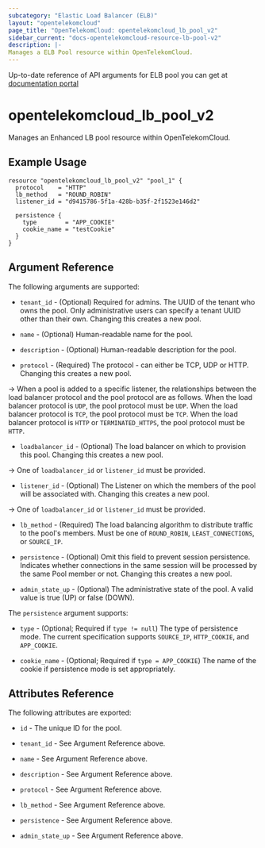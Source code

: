 ```yaml
---
subcategory: "Elastic Load Balancer (ELB)"
layout: "opentelekomcloud"
page_title: "OpenTelekomCloud: opentelekomcloud_lb_pool_v2"
sidebar_current: "docs-opentelekomcloud-resource-lb-pool-v2"
description: |-
Manages a ELB Pool resource within OpenTelekomCloud.
---
```


Up-to-date reference of API arguments for ELB pool you can get at
[documentation portal](https://docs.otc.t-systems.com/elastic-load-balancing/api-ref/apis_v2.0/backend_server_group)

# opentelekomcloud_lb_pool_v2

Manages an Enhanced LB pool resource within OpenTelekomCloud.

## Example Usage

```hcl
resource "opentelekomcloud_lb_pool_v2" "pool_1" {
  protocol    = "HTTP"
  lb_method   = "ROUND_ROBIN"
  listener_id = "d9415786-5f1a-428b-b35f-2f1523e146d2"

  persistence {
    type        = "APP_COOKIE"
    cookie_name = "testCookie"
  }
}
```

## Argument Reference

The following arguments are supported:

* `tenant_id` - (Optional) Required for admins. The UUID of the tenant who owns
  the pool.  Only administrative users can specify a tenant UUID
  other than their own. Changing this creates a new pool.

* `name` - (Optional) Human-readable name for the pool.

* `description` - (Optional) Human-readable description for the pool.

* `protocol` - (Required) The protocol - can either be TCP, UDP or HTTP.
  Changing this creates a new pool.

-> When a pool is added to a specific listener, the relationships between the load balancer protocol
and the pool protocol are as follows. When the load balancer protocol is `UDP`, the pool protocol must be `UDP`.
When the load balancer protocol is `TCP`, the pool protocol must be `TCP`.
When the load balancer protocol is `HTTP` or `TERMINATED_HTTPS`, the pool protocol must be `HTTP`.

* `loadbalancer_id` - (Optional) The load balancer on which to provision this
  pool. Changing this creates a new pool.

-> One of `loadbalancer_id` or `listener_id` must be provided.

* `listener_id` - (Optional) The Listener on which the members of the pool
  will be associated with. Changing this creates a new pool.

-> One of `loadbalancer_id` or `listener_id` must be provided.

* `lb_method` - (Required) The load balancing algorithm to
  distribute traffic to the pool's members. Must be one of
  `ROUND_ROBIN`, `LEAST_CONNECTIONS`, or `SOURCE_IP`.

* `persistence` - (Optional) Omit this field to prevent session persistence. Indicates
  whether connections in the same session will be processed by the same Pool
  member or not. Changing this creates a new pool.

* `admin_state_up` - (Optional) The administrative state of the pool.
  A valid value is true (UP) or false (DOWN).

The `persistence` argument supports:

* `type` - (Optional; Required if `type != null`) The type of persistence mode. The current specification
  supports `SOURCE_IP`, `HTTP_COOKIE`, and `APP_COOKIE`.

* `cookie_name` - (Optional; Required if `type = APP_COOKIE`) The name of the cookie if persistence mode is set
  appropriately.

## Attributes Reference

The following attributes are exported:

* `id` - The unique ID for the pool.

* `tenant_id` - See Argument Reference above.

* `name` - See Argument Reference above.

* `description` - See Argument Reference above.

* `protocol` - See Argument Reference above.

* `lb_method` - See Argument Reference above.

* `persistence` - See Argument Reference above.

* `admin_state_up` - See Argument Reference above.
